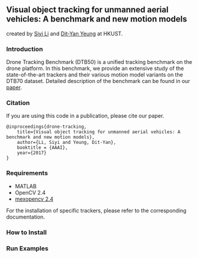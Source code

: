 ## Visual object tracking for unmanned aerial vehicles: A benchmark and new motion models

created by [Siyi Li](http://lisiyi.me) and [Dit-Yan Yeung](http://home.cse.ust.hk/~dyyeung) at HKUST.

### Introduction
Drone Tracking Benchmark (DTB50) is a unified tracking benchmark on the drone platform. 
In this benchmark, we provide an extensive study of the state-of-the-art trackers and their various motion model variants on the DTB70 dataset.
Detailed description of the benchmark can be found in our [paper](http://lisiyi.me/paper/AAAI17_UAV.pdf).

### Citation
If you are using this code in a publication, please cite our paper.

    @inproceedings{drone-tracking,
	    title={Visual object tracking for unmanned aerial vehicles: A benchmark and new motion models},
	    author={Li, Siyi and Yeung, Dit-Yan},
	    booktitle = {AAAI},
	    year={2017}
    }
    
### Requirements
* MATLAB
* OpenCV 2.4
* [mexopencv 2.4](https://github.com/kyamagu/mexopencv/tree/v2.4)

For the installation of specific trackers, please refer to the corresponding documentation.


### How to Install

### Run Examples
